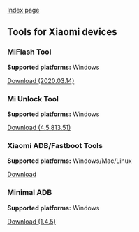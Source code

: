 [Index page](../)

## Tools for Xiaomi devices

### MiFlash Tool

**Supported platforms:** Windows

[Download (2020.03.14)](https://drive.google.com/file/d/1sjMGj-ZA8cfq9fhIoAW4bgxunCIc6ESq/view?usp=sharing)


### Mi Unlock Tool

**Supported platforms:** Windows

[Download (4.5.813.51)](https://drive.google.com/file/d/1TNfrKYefTlDcqlcvQrUF-3Mc37wSuzI7/view?usp=sharing)


### Xiaomi ADB/Fastboot Tools

**Supported platforms:** Windows/Mac/Linux

[Download](https://drive.google.com/file/d/1aNyXNgSIJAouIxWf8U3uaS8U6M0PYBiS/view?usp=sharing)


### Minimal ADB

**Supported platforms:** Windows

[Download (1.4.5)](https://drive.google.com/file/d/1VjcXhPEFQJsD_CnpWpArV-aXZzYBczWs/view?usp=sharing)
